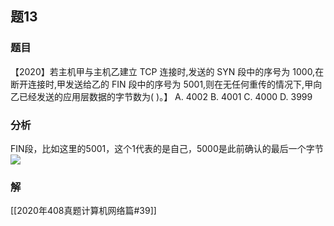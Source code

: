 ## 题13
### 题目
【2020】若主机甲与主机乙建立 TCP 连接时,发送的 SYN 段中的序号为 1000,在断开连接时,甲发送给乙的 FIN 段中的序号为 5001,则在无任何重传的情况下,甲向乙已经发送的应用层数据的字节数为( )。】
A. 4002 
B. 4001 
C. 4000 
D. 3999
### 分析
FIN段，比如这里的5001，这个1代表的是自己，5000是此前确认的最后一个字节
![](https://img.hwenyi.tech/202411201319718.webp)
### 解
[[2020年408真题计算机网络篇#39]]